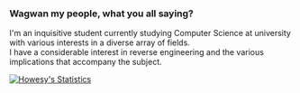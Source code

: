 ### Wagwan my people, what you all saying?

I'm an inquisitive student currently studying Computer Science at university with various interests in a diverse array of fields.<br>
I have a considerable interest in reverse engineering and the various implications that accompany the subject.

[![Howesy's Statistics](https://github-readme-stats.vercel.app/api?username=Howesy&theme=radical)](https://github.com/anuraghazra/github-readme-stats)

<!--
[![Top Languagess](https://github-readme-stats.vercel.app/api/top-langs/?username=Howesy)](https://github.com/anuraghazra/github-readme-stats)
-->
